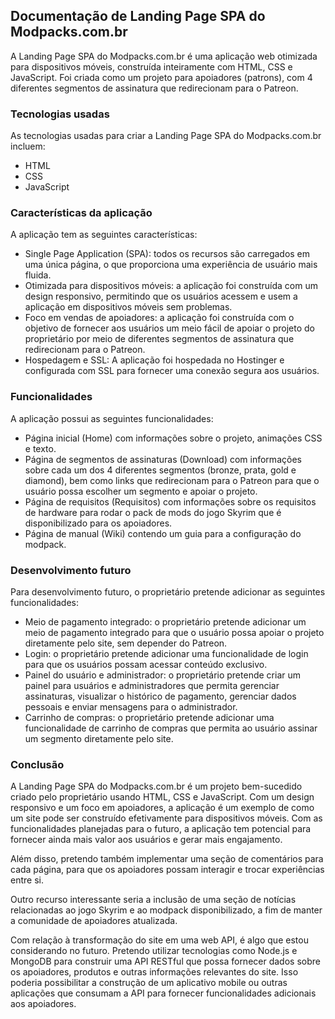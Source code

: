## Documentação de Landing Page SPA do Modpacks.com.br

A Landing Page SPA do Modpacks.com.br é uma aplicação web otimizada para dispositivos móveis, construída inteiramente com HTML, CSS e JavaScript. Foi criada como um projeto para apoiadores (patrons), com 4 diferentes segmentos de assinatura que redirecionam para o Patreon.

### Tecnologias usadas

As tecnologias usadas para criar a Landing Page SPA do Modpacks.com.br incluem:

- HTML
- CSS
- JavaScript

### Características da aplicação

A aplicação tem as seguintes características:

- Single Page Application (SPA): todos os recursos são carregados em uma única página, o que proporciona uma experiência de usuário mais fluida.
- Otimizada para dispositivos móveis: a aplicação foi construída com um design responsivo, permitindo que os usuários acessem e usem a aplicação em dispositivos móveis sem problemas.
- Foco em vendas de apoiadores: a aplicação foi construída com o objetivo de fornecer aos usuários um meio fácil de apoiar o projeto do proprietário por meio de diferentes segmentos de assinatura que redirecionam para o Patreon.
- Hospedagem e SSL: A aplicação foi hospedada no Hostinger e configurada com SSL para fornecer uma conexão segura aos usuários.

### Funcionalidades

A aplicação possui as seguintes funcionalidades:

- Página inicial (Home) com informações sobre o projeto, animações CSS e texto.
- Página de segmentos de assinaturas (Download) com informações sobre cada um dos 4 diferentes segmentos (bronze, prata, gold e diamond), bem como links que redirecionam para o Patreon para que o usuário possa escolher um segmento e apoiar o projeto.
- Página de requisitos (Requisitos) com informações sobre os requisitos de hardware para rodar o pack de mods do jogo Skyrim que é disponibilizado para os apoiadores.
- Página de manual (Wiki) contendo um guia para a configuração do modpack.

### Desenvolvimento futuro

Para desenvolvimento futuro, o proprietário pretende adicionar as seguintes funcionalidades:

- Meio de pagamento integrado: o proprietário pretende adicionar um meio de pagamento integrado para que o usuário possa apoiar o projeto diretamente pelo site, sem depender do Patreon.
- Login: o proprietário pretende adicionar uma funcionalidade de login para que os usuários possam acessar conteúdo exclusivo.
- Painel do usuário e administrador: o proprietário pretende criar um painel para usuários e administradores que permita gerenciar assinaturas, visualizar o histórico de pagamento, gerenciar dados pessoais e enviar mensagens para o administrador.
- Carrinho de compras: o proprietário pretende adicionar uma funcionalidade de carrinho de compras que permita ao usuário assinar um segmento diretamente pelo site.

### Conclusão

A Landing Page SPA do Modpacks.com.br é um projeto bem-sucedido criado pelo proprietário usando HTML, CSS e JavaScript. Com um design responsivo e um foco em apoiadores, a aplicação é um exemplo de como um site pode ser construído efetivamente para dispositivos móveis. Com as funcionalidades planejadas para o futuro, a aplicação tem potencial para fornecer ainda mais valor aos usuários e gerar mais engajamento.

Além disso, pretendo também implementar uma seção de comentários para cada página, para que os apoiadores possam interagir e trocar experiências entre si.

Outro recurso interessante seria a inclusão de uma seção de notícias relacionadas ao jogo Skyrim e ao modpack disponibilizado, a fim de manter a comunidade de apoiadores atualizada.

Com relação à transformação do site em uma web API, é algo que estou considerando no futuro. Pretendo utilizar tecnologias como Node.js e MongoDB para construir uma API RESTful que possa fornecer dados sobre os apoiadores, produtos e outras informações relevantes do site. Isso poderia possibilitar a construção de um aplicativo mobile ou outras aplicações que consumam a API para fornecer funcionalidades adicionais aos apoiadores.
